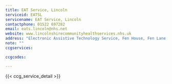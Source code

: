```yaml
---
title: EAT Service, Lincoln
serviceid: EATSL
servicename: EAT Service, Lincoln
contactphone: 01522 697282
email: eats.lincoln@nhs.net 
website: www.lincolnshirecommunityhealthservices.nhs.uk
address: "Electronic Assistive Technology Service, Fen House, Fen Lane, North Hykeham, Lincoln LN6 8UZ"
note: ""
ccgservices:

ccgcodes:

---
```


{{< ccg_service_detail >}}
